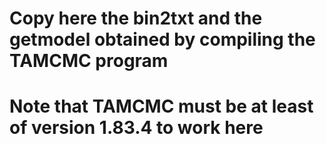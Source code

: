 # Copy here the bin2txt and the getmodel obtained by compiling the TAMCMC program
# Note that TAMCMC must be at least of version 1.83.4 to work here
